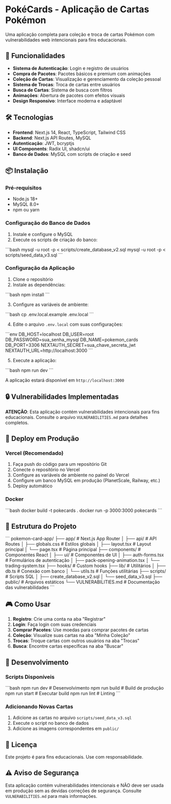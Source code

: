 # PokéCards - Aplicação de Cartas Pokémon

Uma aplicação completa para coleção e troca de cartas Pokémon com vulnerabilidades web intencionais para fins educacionais.

## 🚀 Funcionalidades

- **Sistema de Autenticação**: Login e registro de usuários
- **Compra de Pacotes**: Pacotes básicos e premium com animações
- **Coleção de Cartas**: Visualização e gerenciamento da coleção pessoal
- **Sistema de Trocas**: Troca de cartas entre usuários
- **Busca de Cartas**: Sistema de busca com filtros
- **Animações**: Abertura de pacotes com efeitos visuais
- **Design Responsivo**: Interface moderna e adaptável

## 🛠️ Tecnologias

- **Frontend**: Next.js 14, React, TypeScript, Tailwind CSS
- **Backend**: Next.js API Routes, MySQL
- **Autenticação**: JWT, bcryptjs
- **UI Components**: Radix UI, shadcn/ui
- **Banco de Dados**: MySQL com scripts de criação e seed

## 📦 Instalação

### Pré-requisitos

- Node.js 18+
- MySQL 8.0+
- npm ou yarn

### Configuração do Banco de Dados

1. Instale e configure o MySQL
2. Execute os scripts de criação do banco:

\`\`\`bash
mysql -u root -p < scripts/create_database_v2.sql
mysql -u root -p < scripts/seed_data_v3.sql
\`\`\`

### Configuração da Aplicação

1. Clone o repositório
2. Instale as dependências:

\`\`\`bash
npm install
\`\`\`

3. Configure as variáveis de ambiente:

\`\`\`bash
cp .env.local.example .env.local
\`\`\`

4. Edite o arquivo `.env.local` com suas configurações:

\`\`\`env
DB_HOST=localhost
DB_USER=root
DB_PASSWORD=sua_senha_mysql
DB_NAME=pokemon_cards
DB_PORT=3306
NEXTAUTH_SECRET=sua_chave_secreta_jwt
NEXTAUTH_URL=http://localhost:3000
\`\`\`

5. Execute a aplicação:

\`\`\`bash
npm run dev
\`\`\`

A aplicação estará disponível em `http://localhost:3000`

## 🔒 Vulnerabilidades Implementadas

**ATENÇÃO**: Esta aplicação contém vulnerabilidades intencionais para fins educacionais. Consulte o arquivo `VULNERABILITIES.md` para detalhes completos.

## 🚀 Deploy em Produção

### Vercel (Recomendado)

1. Faça push do código para um repositório Git
2. Conecte o repositório no Vercel
3. Configure as variáveis de ambiente no painel do Vercel
4. Configure um banco MySQL em produção (PlanetScale, Railway, etc.)
5. Deploy automático

### Docker

\`\`\`bash
docker build -t pokecards .
docker run -p 3000:3000 pokecards
\`\`\`

## 📁 Estrutura do Projeto

\`\`\`
pokemon-card-app/
├── app/                    # Next.js App Router
│   ├── api/               # API Routes
│   ├── globals.css        # Estilos globais
│   ├── layout.tsx         # Layout principal
│   └── page.tsx           # Página principal
├── components/            # Componentes React
│   ├── ui/               # Componentes de UI
│   ├── auth-forms.tsx    # Formulários de autenticação
│   ├── pack-opening-animation.tsx
│   └── trading-system.tsx
├── hooks/                 # Custom hooks
├── lib/                   # Utilitários
│   ├── db.ts             # Conexão com banco
│   └── utils.ts          # Funções utilitárias
├── scripts/              # Scripts SQL
│   ├── create_database_v2.sql
│   └── seed_data_v3.sql
├── public/               # Arquivos estáticos
└── VULNERABILITIES.md    # Documentação das vulnerabilidades
\`\`\`

## 🎮 Como Usar

1. **Registro**: Crie uma conta na aba "Registrar"
2. **Login**: Faça login com suas credenciais
3. **Comprar Pacotes**: Use moedas para comprar pacotes de cartas
4. **Coleção**: Visualize suas cartas na aba "Minha Coleção"
5. **Trocas**: Troque cartas com outros usuários na aba "Trocas"
6. **Busca**: Encontre cartas específicas na aba "Buscar"

## 🔧 Desenvolvimento

### Scripts Disponíveis

\`\`\`bash
npm run dev          # Desenvolvimento
npm run build        # Build de produção
npm run start        # Executar build
npm run lint         # Linting
\`\`\`

### Adicionando Novas Cartas

1. Adicione as cartas no arquivo `scripts/seed_data_v3.sql`
2. Execute o script no banco de dados
3. Adicione as imagens correspondentes em `public/`

## 📝 Licença

Este projeto é para fins educacionais. Use com responsabilidade.

## ⚠️ Aviso de Segurança

Esta aplicação contém vulnerabilidades intencionais e NÃO deve ser usada em produção sem as devidas correções de segurança. Consulte `VULNERABILITIES.md` para mais informações.
